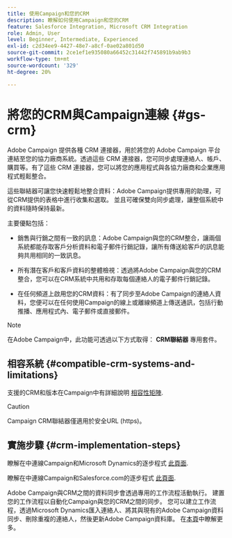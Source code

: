 ```yaml
---
title: 使用Campaign和您的CRM
description: 瞭解如何使用Campaign和您的CRM
feature: Salesforce Integration, Microsoft CRM Integration
role: Admin, User
level: Beginner, Intermediate, Experienced
exl-id: c2d34ee9-4427-48e7-a8cf-0ae02a801d50
source-git-commit: 2ce1ef1e935080a66452c31442f745891b9ab9b3
workflow-type: tm+mt
source-wordcount: '329'
ht-degree: 20%

---
```


# 將您的CRM與Campaign連線 {#gs-crm}

Adobe Campaign 提供各種 CRM 連接器，用於將您的 Adobe Campaign 平台連結至您的協力廠商系統。透過這些 CRM 連接器，您可同步處理連絡人、帳戶、購買等。有了這些 CRM 連接器，您可以將您的應用程式與各協力廠商和企業應用程式輕鬆整合。

這些聯結器可讓您快速輕鬆地整合資料：Adobe Campaign提供專用的助理，可從CRM提供的表格中進行收集和選取。 並且可確保雙向同步處理，讓整個系統中的資料隨時保持最新。

主要優點包括：

* 銷售與行銷之間有一致的訊息：Adobe Campaign與您的CRM整合，讓兩個系統都能存取客戶分析資料和電子郵件行銷記錄，讓所有傳送給客戶的訊息能夠共用相同的一致訊息。

* 所有潛在客戶和客戶資料的整體檢視：透過將Adobe Campaign與您的CRM整合，您可以在CRM系統中共用和存取每個連絡人的電子郵件行銷記錄。

* 在任何頻道上啟用您的CRM資料：有了同步至Adobe Campaign的連絡人資料，您便可以在任何使用Campaign的線上或離線頻道上傳送通訊，包括行動推播、應用程式內、電子郵件或直接郵件。


>[!NOTE]
>
>在Adobe Campaign中，此功能可透過以下方式取得： **CRM聯結器** 專用套件。

## 相容系統 {#compatible-crm-systems-and-limitations}

支援的CRM和版本在Campaign中有詳細說明 [相容性矩陣](../start/compatibility-matrix.md).

>[!CAUTION]
>
> Campaign CRM聯結器僅適用於安全URL (https)。

## 實施步驟 {#crm-implementation-steps}

瞭解在中連線Campaign和Microsoft Dynamics的逐步程式 [此頁面](ac-ms-dyn.md).

瞭解在中連線Campaign和Salesforce.com的逐步程式 [此頁面](ac-sfdc.md).

Adobe Campaign與CRM之間的資料同步會透過專用的工作流程活動執行。 建置您的工作流程以自動化Campaign與您的CRM之間的同步。 您可以建立工作流程，透過Microsoft Dynamics匯入連絡人、將其與現有的Adobe Campaign資料同步、刪除重複的連絡人，然後更新Adobe Campaign資料庫。 在[本頁](crm-data-sync.md)中瞭解更多。
